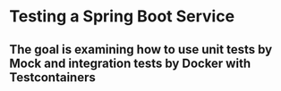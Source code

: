 Testing a Spring Boot Service
========================
The goal is examining how to use unit tests by Mock and integration tests by Docker with Testcontainers
------------------------
